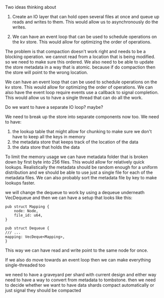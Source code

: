 Two ideas thinking about

1. Create an IO layer that can hold open several files at once and queue up reads and writes to them. This would allow us to asynchronously do the writes. 

2. We can have an event loop that can be used to schedule operations on the kv store. This would allow for optimizing the order of operations. 

The problem is that compaction doesn't work right and needs to be a blocking operation. we cannot read from a location that is being modified. so we need to make sure this ordered. We also need to be able to update the store metadata in a way that is atomic. because if do compaction then the store will point to the wrong location.

We can have an event loop that can be used to schedule operations on the kv store. This would allow for optimizing the order of operations. We can also have the event loop require events use a callback to signal completion. This would allow us to have a single thread that can do all the work.

Do we want to have a separate IO loop? maybe?


We need to break up the store into separate components now too.
We need to have:
1. the lookup table that might allow for chunking to make sure we don't have to keep all the keys in memory
2. the metadata store that keeps track of the location of the data
3. the data store that holds the data

To limit the memory usage we can have metadata folder that is broken down by first byte into 256 files. This would allow for relatively quick lookups. Realistically the metadata should be random enough for a uniform distribution and we should be able to use just a single file for each of the metadata files. We can also probably sort the metadata file by key to make lookups faster.

we will change the dequeue to work by using a dequeue underneath VecDequeue and then we can have a setup that looks like this:

```
pub struct Mapping {
    node: Node,
    file_id: u64,
}

pub struct Dequeue {
/// ...
mapping: VecDeque<Mapping>,
}
```

This way we can have read and write point to the same node for once.

If we also do move towards an event loop then we can make everything single-threaded too

we need to have a graveyard per shard with current design and either way need to have a way to convert from metadata to tombstone. then we need to decide whether we want to have data shards compact automatically or just signal they should be compacted